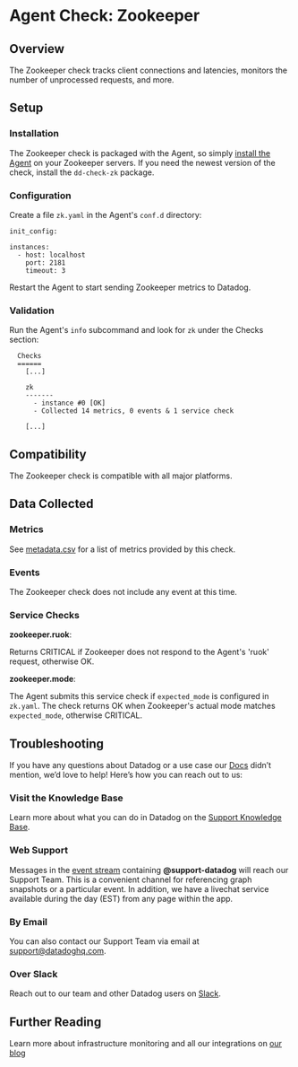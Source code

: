 # Agent Check: Zookeeper

## Overview

The Zookeeper check tracks client connections and latencies, monitors the number of unprocessed requests, and more.

## Setup
### Installation

The Zookeeper check is packaged with the Agent, so simply [install the Agent](https://app.datadoghq.com/account/settings#agent) on your Zookeeper servers. If you need the newest version of the check, install the `dd-check-zk` package.

### Configuration

Create a file `zk.yaml` in the Agent's `conf.d` directory:

```
init_config:

instances:
  - host: localhost
    port: 2181
    timeout: 3
```

Restart the Agent to start sending Zookeeper metrics to Datadog.

### Validation

Run the Agent's `info` subcommand and look for `zk` under the Checks section:

```
  Checks
  ======
    [...]

    zk
    -------
      - instance #0 [OK]
      - Collected 14 metrics, 0 events & 1 service check

    [...]
```

## Compatibility

The Zookeeper check is compatible with all major platforms.

## Data Collected
### Metrics

See [metadata.csv](https://github.com/DataDog/integrations-core/blob/master/zk/metadata.csv) for a list of metrics provided by this check.

### Events
The Zookeeper check does not include any event at this time.

### Service Checks

**zookeeper.ruok**:

Returns CRITICAL if Zookeeper does not respond to the Agent's 'ruok' request, otherwise OK.

**zookeeper.mode**:

The Agent submits this service check if `expected_mode` is configured in `zk.yaml`. The check returns OK when Zookeeper's actual mode matches `expected_mode`, otherwise CRITICAL.

## Troubleshooting

If you have any questions about Datadog or a use case our [Docs](https://docs.datadoghq.com/) didn’t mention, we’d love to help! Here’s how you can reach out to us:

### Visit the Knowledge Base

Learn more about what you can do in Datadog on the [Support Knowledge Base](https://datadog.zendesk.com/agent/).

### Web Support

Messages in the [event stream](https://app.datadoghq.com/event/stream) containing **@support-datadog** will reach our Support Team. This is a convenient channel for referencing graph snapshots or a particular event. In addition, we have a livechat service available during the day (EST) from any page within the app.

### By Email

You can also contact our Support Team via email at [support@datadoghq.com](mailto:support@datadoghq.com).

### Over Slack

Reach out to our team and other Datadog users on [Slack](http://chat.datadoghq.com/).

## Further Reading
Learn more about infrastructure monitoring and all our integrations on [our blog](https://www.datadoghq.com/blog/)